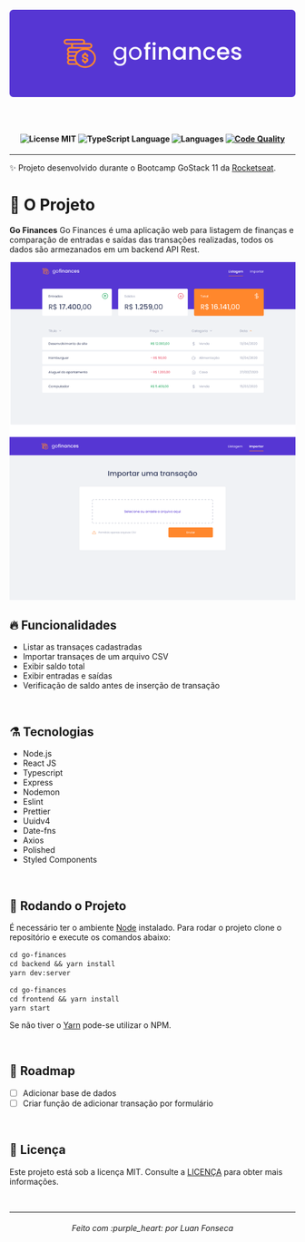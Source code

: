 <h4 align="center">
  <img alt="Go Finances" src="https://raw.githubusercontent.com/luanfonsecap/go-finances/7b005665469bea9f5a4d8697c5591373bd6843cc/assets/logo.svg" />
  
  <br><br>
  
  <img alt="License MIT" src="https://img.shields.io/badge/license-MIT-orange">
  
  <img alt="TypeScript Language" src="https://img.shields.io/badge/typescript-78%25-orange">
  
  <img alt="Languages" src="https://img.shields.io/badge/languages-2-orange">
  
  <a href="https://app.codacy.com/manual/luanfonsecap/go-finances/dashboard">
    <img alt="Code Quality" src="https://api.codacy.com/project/badge/Grade/476dcda07b5d4cb2a49d1a92e2f94a03" />
  </a>
</h4>

---
:sparkles: Projeto desenvolvido durante o Bootcamp GoStack 11 da [Rocketseat](https://github.com/Rocketseat). 


# :muscle: O Projeto

**Go Finances** Go Finances é uma aplicação web para listagem de finanças e comparação de entradas e saídas das transações realizadas, todos os dados são armezanados em um backend API Rest.

<img alt="Example" src="https://github.com/luanfonsecap/go-finances/blob/master/assets/example.png?raw=true"/> 

<br>

## :fire: Funcionalidades

- Listar as transaçes cadastradas
- Importar transaçes de um arquivo CSV
- Exibir saldo total
- Exibir entradas e saídas
- Verificação de saldo antes de inserção de transação

<br>

## ⚗️ Tecnologias

- Node.js
- React JS
- Typescript
- Express 
- Nodemon
- Eslint
- Prettier
- Uuidv4
- Date-fns
- Axios
- Polished
- Styled Components

<br>

## :rocket: Rodando o Projeto

É necessário ter o ambiente [Node](https://nodejs.org/en/download/) instalado.
Para rodar o projeto clone o repositório e execute os comandos abaixo:

```
cd go-finances 
cd backend && yarn install
yarn dev:server
```

```
cd go-finances 
cd frontend && yarn install
yarn start
```
Se não tiver o [Yarn](https://yarnpkg.com/) pode-se utilizar o NPM.

<br>

## :bicyclist: Roadmap

- [ ] Adicionar base de dados 
- [ ] Criar função de adicionar transação por formulário

<br>

## :pencil: Licença

Este projeto está sob a licença MIT. Consulte a [LICENÇA](https://github.com/luanfonsecap/go-finances/blob/master/LICENSE) para obter mais informações.

<br>

---

<h6 align="center">
	Feito com :purple_heart: por Luan Fonseca
</h6>
